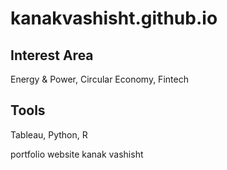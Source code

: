 # kanakvashisht.github.io
  ## Interest Area 
  Energy & Power, Circular Economy, Fintech 
## Tools 
Tableau, Python, R

portfolio website kanak vashisht
